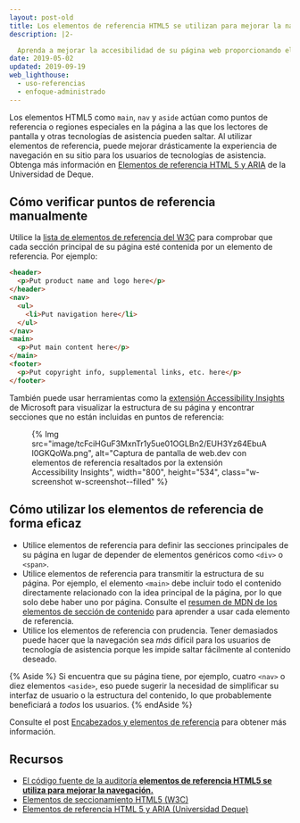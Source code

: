 ```yaml
---
layout: post-old
title: Los elementos de referencia HTML5 se utilizan para mejorar la navegación.
description: |2-

  Aprenda a mejorar la accesibilidad de su página web proporcionando elementos de referencia que los usuarios del teclado pueden utilizar para navegar.
date: 2019-05-02
updated: 2019-09-19
web_lighthouse:
  - uso-referencias
  - enfoque-administrado
---
```


Los elementos HTML5 como `main`, `nav` y `aside` actúan como puntos de referencia o regiones especiales en la página a las que los lectores de pantalla y otras tecnologías de asistencia pueden saltar. Al utilizar elementos de referencia, puede mejorar drásticamente la experiencia de navegación en su sitio para los usuarios de tecnologías de asistencia. Obtenga más información en [Elementos de referencia HTML 5 y ARIA](https://dequeuniversity.com/rules/axe/4.1/landmark-one-main) de la Universidad de Deque.

## Cómo verificar puntos de referencia manualmente

Utilice la [lista de elementos de referencia del W3C](https://www.w3.org/TR/2017/NOTE-wai-aria-practices-1.1-20171214/examples/landmarks/HTML5.html) para comprobar que cada sección principal de su página esté contenida por un elemento de referencia. Por ejemplo:

```html
<header>
  <p>Put product name and logo here</p>
</header>
<nav>
  <ul>
    <li>Put navigation here</li>
  </ul>
</nav>
<main>
  <p>Put main content here</p>
</main>
<footer>
  <p>Put copyright info, supplemental links, etc. here</p>
</footer>
```

También puede usar herramientas como la <a href="https://accessibilityinsights.io/" rel="noopener">extensión Accessibility Insights</a> de Microsoft para visualizar la estructura de su página y encontrar secciones que no están incluidas en puntos de referencia:

<figure class="w-figure">{% Img src="image/tcFciHGuF3MxnTr1y5ue01OGLBn2/EUH3Yz64EbuAI0GKQoWa.png", alt="Captura de pantalla de web.dev con elementos de referencia resaltados por la extensión Accessibility Insights", width="800", height="534", class="w-screenshot w-screenshot--filled" %}</figure>

## Cómo utilizar los elementos de referencia de forma eficaz

- Utilice elementos de referencia para definir las secciones principales de su página en lugar de depender de elementos genéricos como `<div>` o `<span>`.
- Utilice elementos de referencia para transmitir la estructura de su página. Por ejemplo, el elemento `<main>` debe incluir todo el contenido directamente relacionado con la idea principal de la página, por lo que solo debe haber uno por página. Consulte el [resumen de MDN de los elementos de sección de contenido](https://developer.mozilla.org/docs/Web/HTML/Element#Content_sectioning) para aprender a usar cada elemento de referencia.
- Utilice los elementos de referencia con prudencia. Tener demasiados puede hacer que la navegación sea *más* difícil para los usuarios de tecnología de asistencia porque les impide saltar fácilmente al contenido deseado.

{% Aside %} Si encuentra que su página tiene, por ejemplo, cuatro `<nav>` o diez elementos `<aside>`, eso puede sugerir la necesidad de simplificar su interfaz de usuario o la estructura del contenido, lo que probablemente beneficiará a *todos* los usuarios. {% endAside %}

Consulte el post [Encabezados y elementos de referencia](/headings-and-landmarks) para obtener más información.

## Recursos

- [El código fuente de la auditoría **elementos de referencia HTML5 se utiliza para mejorar la navegación.**](https://github.com/GoogleChrome/lighthouse/blob/ecd10efc8230f6f772e672cd4b05e8fbc8a3112d/lighthouse-core/audits/accessibility/manual/use-landmarks.js)
- [Elementos de seccionamiento HTML5 (W3C)](https://www.w3.org/TR/2017/NOTE-wai-aria-practices-1.1-20171214/examples/landmarks/HTML5.html)
- [Elementos de referencia HTML 5 y ARIA (Universidad Deque)](https://dequeuniversity.com/assets/html/jquery-summit/html5/slides/landmarks.html)
